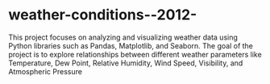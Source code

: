 # weather-conditions--2012-
This project focuses on analyzing and visualizing weather data using Python libraries such as Pandas, Matplotlib, and Seaborn. The goal of the project is to explore relationships between different weather parameters like Temperature, Dew Point, Relative Humidity, Wind Speed, Visibility, and Atmospheric Pressure
